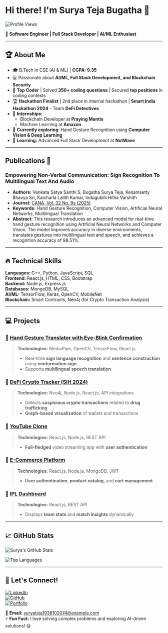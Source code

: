 # Hi there! I'm Surya Teja Bugatha 👋

![Profile Views](https://komarev.com/ghpvc/?username=suryateja20031104&label=Profile%20Views&color=0e75b6&style=flat)

🚀 **Software Engineer | Full Stack Developer | AI/ML Enthusiast**

---

## 🏆 About Me

- 🎓 B.Tech in CSE (AI & ML) | **CGPA: 9.35**
- 💻 Passionate about **AI/ML, Full Stack Development, and Blockchain Security**
- 🏅 **Top Coder** | Solved **350+ coding questions** | Secured **top positions** in coding contests
- 🏆 **Hackathon Finalist** | 2nd place in internal hackathon | **Smart India Hackathon 2024** - Team **DeFi Detectives**
- 🏢 **Internships:**  
  - Blockchain Developer at **Praying Mantis**
  - Machine Learning at **Amazon**
- 📌 **Currently exploring**: Hand Gesture Recognition using **Computer Vision & Deep Learning**
- 🌱 **Learning:** Advanced Full Stack Development at **NxtWave**

---

## Publications 📄

### Empowering Non-Verbal Communication: Sign Recognition To Multilingual Text And Audio
- **Authors:** Venkata Satya Santhi S, Bugatha Surya Teja, Kesamsetty Bhavya Sri, Kaicharla Lalith Kumar, Indugubilli Hitha Varshith
- **Journal:** [CANA, Vol. 32 No. 9s (2025)](https://doi.org/10.52783/cana.v32.4671)
- **Keywords:** Hand Gesture Recognition, Computer Vision, Artificial Neural Networks, Multilingual Translation
- **Abstract:** This research introduces an advanced model for real-time hand gesture recognition using Artificial Neural Networks and Computer Vision. The model improves accuracy in diverse environments, translates gestures into multilingual text and speech, and achieves a recognition accuracy of 98.51%.


---

## 🔥 Technical Skills

**Languages:** C++, Python, JavaScript, SQL  
**Frontend:** React.js, HTML, CSS, Bootstrap  
**Backend:** Node.js, Express.js  
**Databases:** MongoDB, MySQL  
**AI/ML:** TensorFlow, Keras, OpenCV, MobileNet  
**Blockchain:** Smart Contracts, Neo4j (for Crypto Transaction Analysis)  

---

## 💻 Projects

### 🔹 [Hand Gesture Translator with Eye-Blink Confirmation](https://github.com/suryateja20031104/SIGN_LANGUAGE_WITH_SENTENCE_CONSTRUCTION.git)
> **Technologies:** MediaPipe, OpenCV, TensorFlow, React.js  
> - Real-time **sign language recognition** and **sentence construction** using **conformation sign**
> - Supports **multilingual speech translation**  

### 🔹 [DeFi Crypto Tracker (SIH 2024)](https://github.com/suryateja20031104/Cryptoflow.git)
> **Technologies:** Neo4j, Node.js, React.js, API integrations  
> - Detects **suspicious crypto transactions** related to **drug trafficking**
> - **Graph-based visualization** of wallets and transactions

### 🔹 [YouTube Clone](https://github.com/suryateja20031104/Youtube-Clone.git)
> **Technologies:** React.js, Node.js, REST API  
> - **Full-fledged** video streaming app with **user authentication**

### 🔹 [E-Commerce Platform](https://github.com/suryateja20031104/NXT-Trendz.git)
> **Technologies:** React.js, Node.js, MongoDB, JWT  
> - **User authentication**, **product catalog**, and **cart management**

### 🔹 [IPL Dashboard](https://github.com/suryateja20031104/IPL-dashboard.git)
> **Technologies:** React.js, REST API  
> - Displays **team stats** and **match insights** dynamically

---

## 📈 GitHub Stats

![Surya's GitHub Stats](https://github-readme-stats.vercel.app/api?username=suryateja20031104&show_icons=true&theme=tokyonight)

![Top Languages](https://github-readme-stats.vercel.app/api/top-langs/?username=suryateja20031104&layout=compact&theme=tokyonight)

---

## 🤝 Let's Connect!

[![LinkedIn](https://img.shields.io/badge/LinkedIn-0A66C2?style=for-the-badge&logo=linkedin&logoColor=white)](https://www.linkedin.com/in/surya-teja-bugatha)  
[![GitHub](https://img.shields.io/badge/GitHub-181717?style=for-the-badge&logo=github&logoColor=white)](https://github.com/suryateja20031104)  
[![Portfolio](https://img.shields.io/badge/Portfolio-FF5722?style=for-the-badge&logo=web&logoColor=white)](https://bstportfolio.ccbp.tech/)  

📧 **Email:** suryateja1938102074@example.com  
⚡ **Fun Fact:** I love solving complex problems and exploring AI-driven solutions! 😃
